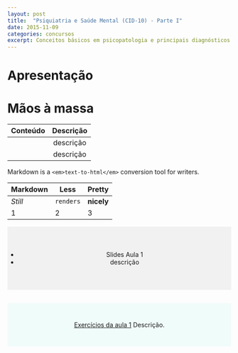 ```yaml
---
layout: post
title:  "Psiquiatria e Saúde Mental (CID-10) - Parte I" 
date: 2015-11-09
categories: concursos
excerpt: Conceitos básicos em psicopatologia e principais diagnósticos de Transtornos Mentais segundo a CID-10.
---
```


<p class="intro"> </p>

# Apresentação

# Mãos à massa

| Conteúdo       | Descrição     | 
|:-------------:|:-------------:| 
|<i class="fa fa-play fa-3x"></i>| descrição     | 
|  <i class="fa fa-file-text-o fa-3x"></i> | descrição     |

Markdown is a `<em>text-to-html</em>` conversion tool for writers.

Markdown | Less | Pretty
--- | --- | ---
*Still* | `renders` | **nicely**
1 | 2 | 3

<div style="background-color:rgba(0, 0, 0, 0.0470588); text-align:center; vertical-align: middle; padding:40px 0; ">
    <ul class="noList"> 
        <li>
            <i class="fa fa-play fa-3x"></i>
            Slides Aula 1
        </li>
        <li>
            descrição
        </li>
    </ul>
</div>

<div style="background-color: #F0FCFA; text-align:center; vertical-align: middle; padding:40px 0; margin-top:30px">
<a href="/blog"><i class="fa fa-file-text-o fa-3x"></i> Exercícios da aula 1</a>
Descrição.  
</div>

